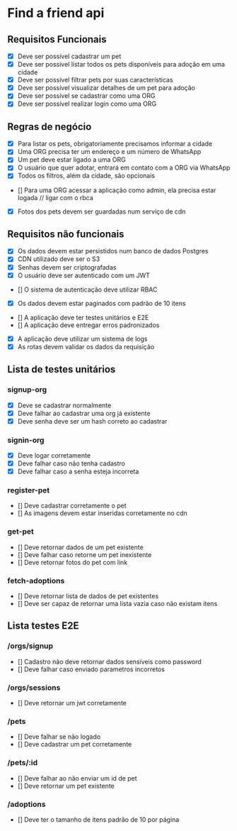 # Find a friend api

## Requisitos Funcionais
- [x] Deve ser possível cadastrar um pet
- [x] Deve ser possível listar todos os pets disponíveis para adoção em uma cidade
- [x] Deve ser possível filtrar pets por suas características
- [x] Deve ser possível visualizar detalhes de um pet para adoção
- [x] Deve ser possível se cadastrar como uma ORG
- [x] Deve ser possível realizar login como uma ORG

## Regras de negócio
- [x] Para listar os pets, obrigatoriamente precisamos informar a cidade
- [x] Uma ORG precisa ter um endereço e um número de WhatsApp
- [x] Um pet deve estar ligado a uma ORG
- [x] O usuário que quer adotar, entrará em contato com a ORG via WhatsApp
- [x] Todos os filtros, além da cidade, são opcionais
- [] Para uma ORG acessar a aplicação como admin, ela precisa estar logada // ligar com o rbca
- [x] Fotos dos pets devem ser guardadas num serviço de cdn

## Requisitos não funcionais
- [x] Os dados devem estar persistidos num banco de dados Postgres
- [x] CDN utilizado deve ser o S3
- [x] Senhas devem ser criptografadas
- [x] O usuário deve ser autenticado com um JWT
- [] O sistema de autenticação deve utilizar RBAC
- [x] Os dados devem estar paginados com padrão de 10 itens
- [] A aplicação deve ter testes unitários e E2E
- [] A aplicação deve entregar erros padronizados
- [x] A aplicação deve utilizar um sistema de logs
- [x] As rotas devem validar os dados da requisição

## Lista de testes unitários
### signup-org
- [x] Deve se cadastrar normalmente
- [x] Deve falhar ao cadastrar uma org já existente
- [x] Deve senha deve ser um hash correto ao cadastrar
### signin-org
- [x] Deve logar corretamente
- [x] Deve falhar caso não tenha cadastro
- [x] Deve falhar caso a senha esteja incorreta
### register-pet
- [] Deve cadastrar corretamente o pet
- [] As imagens devem estar inseridas corretamente no cdn
### get-pet
- [] Deve retornar dados de um pet existente
- [] Deve falhar caso retorne um pet inexistente
- [] Deve retornar fotos do pet com link
### fetch-adoptions
- [] Deve retornar lista de dados de pet existentes
- [] Deve ser capaz de retornar uma lista vazia caso não existam itens

## Lista testes E2E
### /orgs/signup
- [] Cadastro não deve retornar dados sensíveis como password
- [] Deve falhar caso enviado parametros incorretos
### /orgs/sessions
- [] Deve retornar um jwt corretamente
### /pets
- [] Deve falhar se não logado
- [] Deve cadastrar um pet corretamente
### /pets/:id
- [] Deve falhar ao não enviar um id de pet
- [] Deve retornar um pet existente
### /adoptions
- [] Deve ter o tamanho de itens padrão de 10 por página
